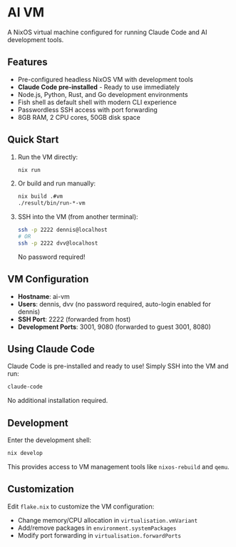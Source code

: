 # AI VM

A NixOS virtual machine configured for running Claude Code and AI development tools.

## Features

- Pre-configured headless NixOS VM with development tools
- **Claude Code pre-installed** - Ready to use immediately
- Node.js, Python, Rust, and Go development environments
- Fish shell as default shell with modern CLI experience
- Passwordless SSH access with port forwarding
- 8GB RAM, 2 CPU cores, 50GB disk space

## Quick Start

1. Run the VM directly:
   ```bash
   nix run
   ```

2. Or build and run manually:
   ```bash
   nix build .#vm
   ./result/bin/run-*-vm
   ```

3. SSH into the VM (from another terminal):
   ```bash
   ssh -p 2222 dennis@localhost
   # OR
   ssh -p 2222 dvv@localhost
   ```
   No password required!

## VM Configuration

- **Hostname**: ai-vm
- **Users**: dennis, dvv (no password required, auto-login enabled for dennis)
- **SSH Port**: 2222 (forwarded from host)
- **Development Ports**: 3001, 9080 (forwarded to guest 3001, 8080)

## Using Claude Code

Claude Code is pre-installed and ready to use! Simply SSH into the VM and run:

```bash
claude-code
```

No additional installation required.

## Development

Enter the development shell:
```bash
nix develop
```

This provides access to VM management tools like `nixos-rebuild` and `qemu`.

## Customization

Edit `flake.nix` to customize the VM configuration:
- Change memory/CPU allocation in `virtualisation.vmVariant`
- Add/remove packages in `environment.systemPackages`
- Modify port forwarding in `virtualisation.forwardPorts`